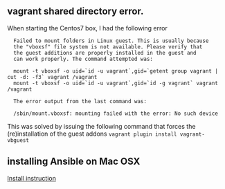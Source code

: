 ## vagrant shared directory error.

When starting the Centos7 box, I had the following error

```
  Failed to mount folders in Linux guest. This is usually because
  the "vboxsf" file system is not available. Please verify that
  the guest additions are properly installed in the guest and
  can work properly. The command attempted was:
  
  mount -t vboxsf -o uid=`id -u vagrant`,gid=`getent group vagrant | cut -d: -f3` vagrant /vagrant
  mount -t vboxsf -o uid=`id -u vagrant`,gid=`id -g vagrant` vagrant /vagrant
  
  The error output from the last command was:
  
  /sbin/mount.vboxsf: mounting failed with the error: No such device
```

This was solved by issuing the following command that forces the (re)installation of the guest addons `vagrant plugin install vagrant-vbguest`

## installing Ansible on Mac OSX

[Install instruction](https://devopsu.com/guides/ansible-mac-osx.html)
